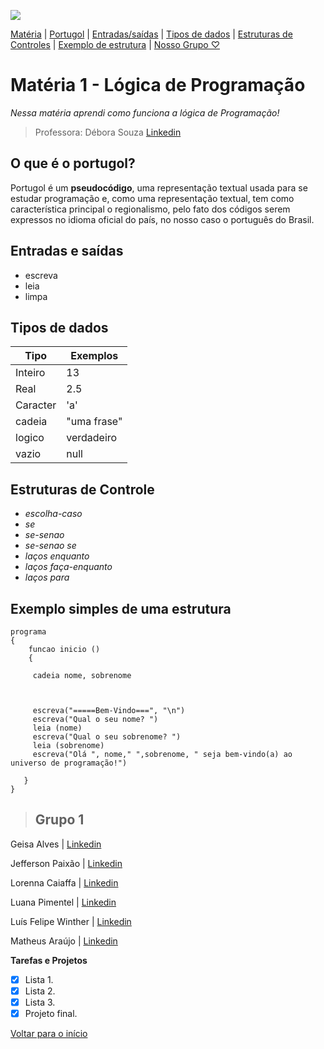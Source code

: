 ![](https://images.sympla.com.br/5fe9f7268dd4f-xs.png)




[Matéria](#matéria-1---lógica-de-programação) | [Portugol](#o-que-é-o-portugol) | [Entradas/saídas](#entradas-e-saídas) | [Tipos de dados](#tipos-de-dados) | [Estruturas de Controles](#estruturas-de-controle) | [Exemplo de estrutura](#exemplo-simples-de-uma-estrutura) | [Nosso Grupo ♡](#grupo-1)

# Matéria 1 - Lógica de Programação
_Nessa matéria aprendi como funciona a lógica de Programação!_
 >Professora: Débora Souza [Linkedin](https://www.linkedin.com/in/debora-o-souza/)

## O que é o portugol?

Portugol é um **pseudocódigo**, uma representação textual usada para se estudar programação e, como uma representação textual, tem como característica principal o regionalismo, pelo fato dos códigos serem expressos no idioma oficial do país, no nosso caso o português do Brasil.

## Entradas e saídas
- escreva
- leia
- limpa

## Tipos de dados

Tipo | Exemplos
-----|----------
Inteiro | 13
Real | 2.5
Caracter | 'a'
cadeia | "uma frase"
logico | verdadeiro
vazio | null


## Estruturas de Controle
- _escolha-caso_
- _se_
- _se-senao_
- _se-senao se_
- _laços enquanto_
- _laços faça-enquanto_
- _laços para_

## Exemplo simples de uma estrutura

```
programa 
{ 
	funcao inicio () 
	{

     cadeia nome, sobrenome



     escreva("=====Bem-Vindo===", "\n")
     escreva("Qual o seu nome? ")
     leia (nome)
     escreva("Qual o seu sobrenome? ")
     leia (sobrenome)
     escreva("Olá ", nome," ",sobrenome, " seja bem-vindo(a) ao universo de programação!")

   } 
}

```

>## **Grupo 1**



Geisa Alves | [Linkedin]()

Jefferson Paixão | [Linkedin](https://www.linkedin.com/in/jeffersondasilvapaixao/)

Lorenna Caiaffa | [Linkedin](https://www.linkedin.com/in/lorenna-caiaffa-31a6b022a/)

Luana Pimentel | [Linkedin](https://www.linkedin.com/in/luana-pimentel-a144a922b)

Luís Felipe Winther | [Linkedin](https://www.linkedin.com/in/luisfilipewintherborges/)

Matheus Araújo | [Linkedin]()

**Tarefas e Projetos**

- [x] Lista 1.
- [x] Lista 2.
- [x] Lista 3.
- [x] Projeto final.

[Voltar para o início](#matéria-1---lógica-de-programação)

